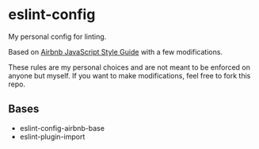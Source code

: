 # eslint-config

My personal config for linting.

Based on [Airbnb JavaScript Style Guide](https://github.com/airbnb/javascript) with a few modifications.

These rules are my personal choices and are not meant to be enforced on anyone but myself.
If you want to make modifications, feel free to fork this repo.

## Bases

 - eslint-config-airbnb-base
 - eslint-plugin-import
